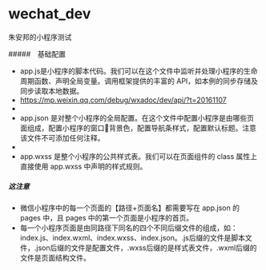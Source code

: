 # wechat_dev
朱安邦的小程序测试

#####　基础配置

* app.js是小程序的脚本代码。我们可以在这个文件中监听并处理小程序的生命周期函数、声明全局变量。调用框架提供的丰富的 API，如本例的同步存储及同步读取本地数据。
* https://mp.weixin.qq.com/debug/wxadoc/dev/api/?t=20161107
*
* app.json 是对整个小程序的全局配置。在这个文件中配置小程序是由哪些页面组成，配置小程序的窗口背景色，配置导航条样式，配置默认标题。注意该文件不可添加任何注释。
*
* app.wxss 是整个小程序的公共样式表。我们可以在页面组件的 class 属性上直接使用 app.wxss 中声明的样式规则。

##### 这注意
- 微信小程序中的每一个页面的【路径+页面名】都需要写在 app.json 的 pages 中，且 pages 中的第一个页面是小程序的首页。
- 每一个小程序页面是由同路径下同名的四个不同后缀文件的组成，如：index.js、index.wxml、index.wxss、index.json。.js后缀的文件是脚本文件，.json后缀的文件是配置文件，.wxss后缀的是样式表文件，.wxml后缀的文件是页面结构文件。